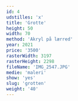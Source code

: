```yaml
---
id: 4
udstilles: 'x'
title: 'Grotte'
height: 50
width: 70
method: 'Akryl på lærred'
year: 2021
price: '3500'
rasterWidth: 3197
rasterHeight: 2298
fileName: 'IMG_2547.JPG'
medie: 'maleri'
show: 'yes'
slug: 'grotten'
weight: '40'
---
```

